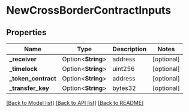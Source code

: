 # NewCrossBorderContractInputs

## Properties

Name | Type | Description | Notes
------------ | ------------- | ------------- | -------------
**_receiver** | Option<**String**> | address | [optional]
**_timelock** | Option<**String**> | uint256 | [optional]
**_token_contract** | Option<**String**> | address | [optional]
**_transfer_key** | Option<**String**> | bytes32 | [optional]

[[Back to Model list]](../README.md#documentation-for-models) [[Back to API list]](../README.md#documentation-for-api-endpoints) [[Back to README]](../README.md)


